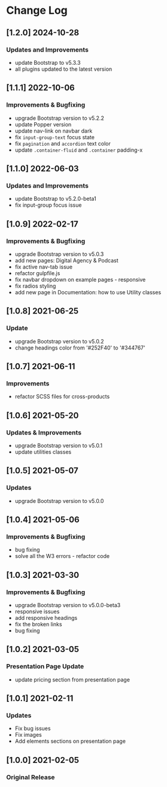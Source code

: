 # Change Log

## [1.2.0] 2024-10-28

### Updates and Improvements

- update Bootstrap to v5.3.3
- all plugins updated to the latest version

## [1.1.1] 2022-10-06

### Improvements & Bugfixing

- upgrade Bootstrap version to v5.2.2
- update Popper version
- update nav-link on navbar dark
- fix `input-group-text` focus state
- fix `pagination` and `accordion` text color
- update `.container-fluid` and `.container` padding-x

## [1.1.0] 2022-06-03

### Updates and Improvements

- update Bootstrap to v5.2.0-beta1
- fix input-group focus issue

## [1.0.9] 2022-02-17

### Improvements & Bugfixing

- upgrade Bootstrap version to v5.0.3
- add new pages: Digital Agency & Podcast
- fix active nav-tab issue
- refactor gulpfile.js
- fix navbar dropdown on example pages - responsive
- fix radios styling
- add new page in Documentation: how to use Utility classes

## [1.0.8] 2021-06-25

### Update

- upgrade Bootstrap version to v5.0.2
- change headings color from '#252F40' to '#344767'

## [1.0.7] 2021-06-11

### Improvements

- refactor SCSS files for cross-products

## [1.0.6] 2021-05-20

### Updates & Improvements

- upgrade Bootstrap version to v5.0.1
- update utilities classes

## [1.0.5] 2021-05-07

### Updates

- upgrade Bootstrap version to v5.0.0

## [1.0.4] 2021-05-06

### Improvements & Bugfixing

- bug fixing
- solve all the W3 errors - refactor code

## [1.0.3] 2021-03-30

### Improvements & Bugfixing

- upgrade Bootstrap version to v5.0.0-beta3
- responsive issues
- add responsive headings
- fix the broken links
- bug fixing

## [1.0.2] 2021-03-05

### Presentation Page Update

- update pricing section from presentation page

## [1.0.1] 2021-02-11

### Updates

- Fix bug issues
- Fix images
- Add elements sections on presentation page

## [1.0.0] 2021-02-05

### Original Release

